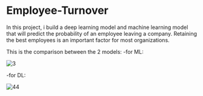 # Employee-Turnover

In this project, i build a deep learning model and machine learning model that will predict the probability of an employee leaving a company. Retaining the best employees is an important factor for most organizations.  

This is the comparison between the 2 models: 
  -for ML:
  
![3](https://user-images.githubusercontent.com/57867070/79759538-17846980-831f-11ea-8a4c-e26658b2548f.PNG)

 -for DL:
 
![44](https://user-images.githubusercontent.com/57867070/79759696-4e5a7f80-831f-11ea-8f15-59f4d44b1618.PNG)

